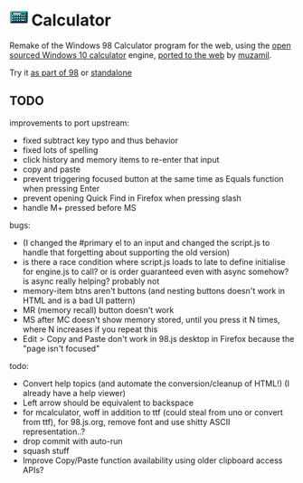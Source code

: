 # ![](../../images/icons/calculator-32x32.png) Calculator

Remake of the Windows 98 Calculator program for the web, using the [open sourced Windows 10 calculator](https://github.com/microsoft/calculator) engine, [ported to the web](https://github.com/muzam1l/mcalculator) by [muzamil](https://github.com/muzam1l).

Try it [as part of 98](https://98.js.org/) or [standalone](https://98.js.org/programs/calculator/)

## TODO


improvements to port upstream:
- fixed subtract key typo and thus behavior
- fixed lots of spelling
- click history and memory items to re-enter that input
- copy and paste
- prevent triggering focused button at the same time as Equals function when pressing Enter
- prevent opening Quick Find in Firefox when pressing slash
- handle M+ pressed before MS

bugs:
- (I changed the #primary el to an input and changed the script.js to handle that forgetting about supporting the old version)
- is there a race condition where script.js loads to late to define initialise for engine.js to call? or is order guaranteed even with async somehow? is async really helping? probably not
- memory-item btns aren't buttons (and nesting buttons doesn't work in HTML and is a bad UI pattern)
- MR (memory recall) button doesn't work
- MS after MC doesn't show memory stored, until you press it N times, where N increases if you repeat this
- Edit > Copy and Paste don't work in 98.js desktop in Firefox because the "page isn't focused"


todo:
- Convert help topics (and automate the conversion/cleanup of HTML!) (I already have a help viewer)
- Left arrow should be equivalent to backspace
- for mcalculator, woff in addition to ttf (could steal from uno or convert from ttf), for 98.js.org, remove font and use shitty ASCII representation..?
- drop commit with auto-run
- squash stuff
- Improve Copy/Paste function availability using older clipboard access APIs?

